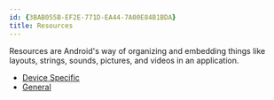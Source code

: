 ```yaml
---
id: {3BAB055B-EF2E-771D-EA44-7A00E84B1BDA}  
title: Resources  
---
```


Resources are Android's way of organizing and embedding things like layouts,
strings, sounds, pictures, and videos in an application.&nbsp;

-   [Device Specific](/recipes/android/resources/device_specific) 
-  [General](/recipes/android/general)